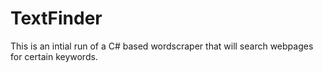 # TextFinder
This is an intial run of a C# based wordscraper that will search webpages for certain keywords.
